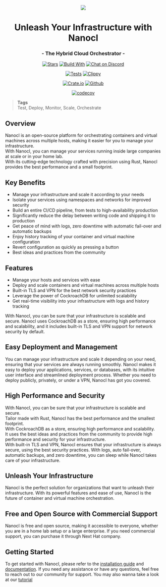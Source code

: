 <div align="center">
  <img src="https://download.next-hat.com/ressources/images/logo.png" >
  <h1>Unleash Your Infrastructure with Nanocl</h1>
  <h3>- The Hybrid Cloud Orchestrator -</h3>
  <p>

  [![Stars](https://img.shields.io/github/stars/nxthat/nanocl?label=%E2%AD%90%20stars%20%E2%AD%90)](https://github.com/nxthat/nanocl)
  [![Build With](https://img.shields.io/badge/built_with-Rust-dca282.svg?style=flat)](https://github.com/nxthat/nanocl)
  [![Chat on Discord](https://img.shields.io/discord/1011267493114949693?label=chat&logo=discord&style=flat)](https://discord.gg/WV4Aac8uZg)

  </p>

  <p>

  [![Tests](https://github.com/nxthat/nanocl/actions/workflows/tests.yml/badge.svg)](https://github.com/nxthat/nanocl/actions/workflows/tests.yml)
  [![Clippy](https://github.com/nxthat/nanocl/actions/workflows/clippy.yml/badge.svg)](https://github.com/nxthat/nanocl/actions/workflows/clippy.yml)

  </p>

  <p>

  [![Crate.io](https://img.shields.io/crates/v/nanocl?style=flat)](https://crates.io/crates/nanocl)
  [![Github](https://img.shields.io/github/v/release/nxthat/nanocl?style=flat)](https://github.com/nxthat/nanocl/releases/latest)

  </p>

  <p>

  [![codecov](https://codecov.io/gh/nxthat/nanocl/branch/nightly/graph/badge.svg?token=4I60HOW6HM)](https://codecov.io/gh/nxthat/nanocl)

  </p>

</div>

<blockquote class="tags">
 <strong>Tags</strong>
 </br>
 <span id="nxtmdoc-meta-keywords">
   Test, Deploy, Monitor, Scale, Orchestrate
 </span>
</blockquote>


## Overview


Nanocl is an open-source platform for orchestrating containers and virtual machines across multiple hosts, making it easier for you to manage your infrastructure.</br>
With Nanocl, you can manage your services running inside large companies at scale or in your home lab.</br>
With its cutting-edge technology crafted with precision using Rust, Nanocl provides the best performance and a small footprint.

## Key Benefits

* Manage your infrastructure and scale it according to your needs
* Isolate your services using namespaces and networks for improved security
* Build an entire CI/CD pipeline, from tests to high-availability production
* Significantly reduce the delay between writing code and shipping it to production
* Get peace of mind with logs, zero downtime with automatic fail-over and automatic backups
* Enjoy history tracking of your container and virtual machine configuration
* Revert configuration as quickly as pressing a button
* Best ideas and practices from the community

## Features

* Manage your hosts and services with ease
* Deploy and scale containers and virtual machines across multiple hosts
* Built-in TLS and VPN for the best network security practices
* Leverage the power of CockroachDB for unlimited scalability
* Get real-time visibility into your infrastructure with logs and history tracking


With Nanocl, you can be sure that your infrastructure is scalable and secure. Nanocl uses CockroachDB as a store, ensuring high performance and scalability, and it includes built-in TLS and VPN support for network security by default.

## Easy Deployment and Management

You can manage your infrastructure and scale it depending on your need, ensuring that your services are always running smoothly.
Nanocl makes it easy to deploy your applications, services, or databases, with its intuitive user interface and streamlined deployment process. Whether you need to deploy publicly, privately, or under a VPN, Nanocl has got you covered.


## High Performance and Security

With Nanocl, you can be sure that your infrastructure is scalable and secure.</br>
Tailor made with Rust, Nanocl has the best performance and the smallest footprint.</br>
With CockroachDB as a store, ensuring high performance and scalability.</br>
It uses the best ideas and practices from the community to provide high performance and security for your infrastructure.</br>
With built-in TLS and VPN, Nanocl ensures that your infrastructure is always secure, using the best security practices. With logs, auto fail-over, automatic backups, and zero downtime, you can sleep while Nanocl takes care of your infrastructure.

## Unleash Your Infrastructure

Nanocl is the perfect solution for organizations that want to unleash their infrastructure. With its powerful features and ease of use, Nanocl is the future of container and virtual machine orchestration.

## Free and Open Source with Commercial Support

Nanocl is free and open source, making it accessible to everyone, whether you are in a home lab setup or a large enterprise. If you need commercial support, you can purchase it through Next Hat company.

## Getting Started

To get started with Nanocl, please refer to the [installation guide](https://docs.next-hat.com/docs/setups/nanocl) and [documentation](https://docs.next-hat.com/docs/references/nanocl/cli). If you need any assistance or have any questions, feel free to reach out to our community for support.
You may also wanna take a look at our [tutorial](https://docs.next-hat.com/docs/guides/nanocl/get-started)

